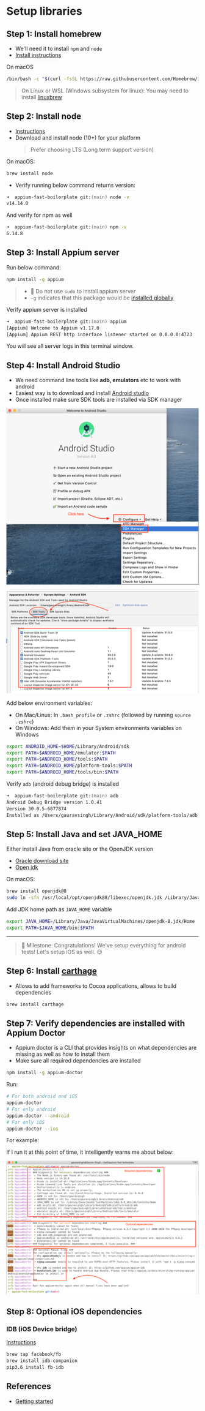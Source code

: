 # Setup libraries

## Step 1: Install homebrew

- We'll need it to install `npm` and `node`
- [Install instructions](https://docs.brew.sh/Installation)

On macOS

```zsh
/bin/bash -c "$(curl -fsSL https://raw.githubusercontent.com/Homebrew/install/master/install.sh)"
```

> On Linux or WSL (Windows subsystem for linux): You may need to install
> [linuxbrew](https://docs.brew.sh/Homebrew-on-Linux)

## Step 2: Install node

- [Instructions](https://nodejs.org/en/download/)
- Download and install node (10+) for your platform
  > Prefer choosing LTS (Long term support version)

On macOS:

```zsh
brew install node
```

- Verify running below command returns version:

```zsh
➜  appium-fast-boilerplate git:(main) node -v
v14.14.0
```

And verify for npm as well

```zsh
➜  appium-fast-boilerplate git:(main) npm -v
6.14.8
```

## Step 3: Install Appium server

Run below command:

```zsh
npm install -g appium
```

> - 🔺 Do not use `sudo` to install appium server
> - `-g` indicates that this package would be
>   [installed globally](https://docs.npmjs.com/downloading-and-installing-packages-globally)

Verify appium server is installed

```zsh
➜  appium-fast-boilerplate git:(main) appium
[Appium] Welcome to Appium v1.17.0
[Appium] Appium REST http interface listener started on 0.0.0.0:4723
```

You will see all server logs in this terminal window.

## Step 4: Install Android Studio

- We need command line tools like **adb, emulators** etc to work with android
- Easiest way is to download and install [Android studio](https://developer.android.com/studio)
- Once installed make sure SDK tools are installed via SDK manager

![Click on Configure > SDK manager](images/sdk-manager.png)

![Click on SDK tools](images/sdk-tools.png)

Add below environment variables:

- On Mac/Linux: In `.bash_profile` or `.zshrc` (followed by running `source .zshrc`)
- On Windows: Add them in your System environments variables on Windows

```zsh
export ANDROID_HOME=$HOME/Library/Android/sdk
export PATH=$ANDROID_HOME/emulator:$PATH
export PATH=$ANDROID_HOME/tools:$PATH
export PATH=$ANDROID_HOME/platform-tools:$PATH
export PATH=$ANDROID_HOME/tools/bin:$PATH
```

Verify `adb` (android debug bridge) is installed

```zsh
➜  appium-fast-boilerplate git:(main) adb
Android Debug Bridge version 1.0.41
Version 30.0.5-6877874
Installed as /Users/gauravsingh/Library/Android/sdk/platform-tools/adb
```

## Step 5: Install Java and set JAVA_HOME

Either install Java from oracle site or the OpenJDK version

- [Oracle download site](https://www.oracle.com/in/java/technologies/javase-downloads.html)
- [Open jdk](https://adoptopenjdk.net/?variant=openjdk8&jvmVariant=hotspot)

On macOS:

```zsh
brew install openjdk@8
sudo ln -sfn /usr/local/opt/openjdk@8/libexec/openjdk.jdk /Library/Java/JavaVirtualMachines/openjdk-8.jdk
```

Add JDK home path as `JAVA_HOME` variable

```zsh
export JAVA_HOME=/Library/Java/JavaVirtualMachines/openjdk-8.jdk/Home
export PATH=$JAVA_HOME/bin:$PATH
```

---

> 🥳 Milestone: Congratulations! We've setup everything for android tests! Let's setup iOS as well.
> 😉

## Step 6: Install [carthage](https://github.com/Carthage/Carthage)

- Allows to add frameworks to Cocoa applications, allows to build dependencies

```zsh
brew install carthage
```

## Step 7: Verify dependencies are installed with Appium Doctor

- Appium doctor is a CLI that provides insights on what dependencies are missing as well as how to
  install them
- Make sure all required dependencies are installed

```zsh
npm install -g appium-doctor
```

Run:

```zsh
# For both android and iOS
appium-doctor
# For only android
appium-doctor --android
# For only iOS
appium-doctor --ios
```

For example:

If I run it at this point of time, it intelligently warns me about below:

![Appium Doctor](images/appium-doctor.png)

## Step 8: Optional iOS dependencies

### IDB (iOS Device bridge)

[Instructions](https://github.com/appium/appium-idb)

```zsh
brew tap facebook/fb
brew install idb-companion
pip3.6 install fb-idb
```

## References

- [Getting started](http://appium.io/docs/en/about-appium/getting-started/index.html#getting-started)
